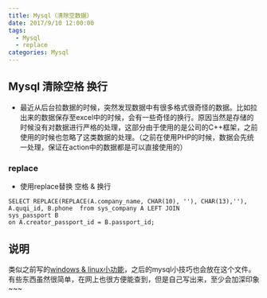 ```yaml
---
title: Mysql（清除空数据）
date: 2017/9/10 12:00:00
tags:
  - Mysql
  - replace
categories: Mysql
---
```


## Mysql 清除空格 换行
- 最近从后台拉数据的时候，突然发现数据中有很多格式很奇怪的数据。比如拉出来的数据保存至excel中的时候，会有一些奇怪的换行。原因当然是存储的时候没有对数据进行严格的处理，这部分由于使用的是公司的C++框架，之前使用的时候也忽略了这类数据的处理。（之前在使用PHP的时候，数据会先统一处理，保证在action中的数据都是可以直接使用的）

<!-- more -->

### replace
- 使用replace替换 空格 & 换行
```
SELECT REPLACE(REPLACE(A.company_name, CHAR(10), ''), CHAR(13),''), A.quqi_id, B.phone  from sys_company A LEFT JOIN
sys_passport B
on A.creator_passport_id = B.passport_id;
```

## 说明
类似之前写的[windows & linux小功能](/2017/11/12/windows%20&%20linux小功能/)，之后的mysql小技巧也会放在这个文件。有些东西虽然很简单，在网上也很方便能查到，但是自己写出来，至少会加深印象~~~